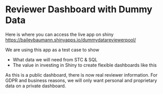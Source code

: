 # Reviewer Dashboard with Dummy Data

Here is where you can access the live app on shiny
https://baileybaumann.shinyapps.io/dummydatareviewerpool/

We are using this app as a test case to show
- What data we will need from STC & SQL
- The value in investing in Shiny to create flexible dashboards like this

As this is a public dashboard, there is now real reviewer information. For GDPR and business reasons, we will only want personal and proprietary data on a private dashboard. 

